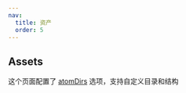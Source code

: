 ```yaml
---
nav:
  title: 资产
  order: 5
---
```


## Assets

这个页面配置了 [atomDirs](https://d.umijs.org/config#atomdirs) 选项，支持自定义目录和结构

